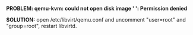  **PROBLEM: qemu-kvm: could not open disk image ' ': Permission denied**
 
 **SOLUTION:** open /etc/libvirt/qemu.conf and uncomment "user=root" and "group=root", restart libvirtd. 
